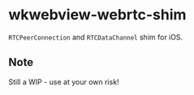 # wkwebview-webrtc-shim
`RTCPeerConnection` and `RTCDataChannel` shim for iOS.

## Note
Still a WIP - use at your own risk!

